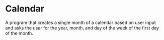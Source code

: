 # Calendar
A program that creates a single month of a calendar based on user input and asks the user for the year, month,
and day of the week of the first day of the month.

